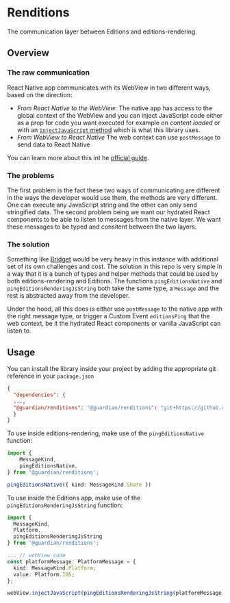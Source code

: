 # Renditions

The communication layer between Editions and editions-rendering.

## Overview

### The raw communication

React Native app communicates with its WebView in two different ways, based on the direction:

- _From React Native to the WebView:_ The native app has access to the global context of the WebView and you can inject JavaScript code either as a prop for code you want executed for example on _content loaded_ or with an [`injectJavaScript` method](https://github.com/react-native-webview/react-native-webview/blob/master/docs/Guide.md#communicating-between-js-and-native) which is what this library uses.
- _From WebView to React Native_ The web context can use `postMessage` to send data to React Native

You can learn more about this int he [official guide](https://github.com/react-native-webview/react-native-webview/blob/master/docs/Guide.md#communicating-between-js-and-native).

### The problems

The first problem is the fact these two ways of communicating are different in the ways the developer would use them, the methods are very different. One can execute any JavaScript string and the other can only send stringified data.
The second problem being we want our hydrated React components to be able to listen to messages from the native layer. We want these messages to be typed and consitent between the two layers.

### The solution

Something like [Bridget](https://github.com/guardian/bridget) would be very heavy in this instance with additional set of its own challenges and cost.
The solution in this repo is very simple in a way that it is a bunch of types and helper methods that could be used by both editions-rendering and Editions.
The functions `pingEditionsNative` and `pingEditionsRenderingJsString` both take the same type, a `Message` and the rest is abstracted away from the developer.

Under the hood, all this does is either use `postMessage` to the native app with the right message type, or trigger a Custom Event `editionsPing` that the web context, be it the hydrated React components or vanilla JavaScript can listen to.

## Usage

You can install the library inside your project by adding the appropriate git reference in your `package.json`

```json
{
  "dependencies": {
  ...,
  "@guardian/renditions": "@guardian/renditions": "git+https://github.com/guardian/renditions.git#0.1.0"
  }
}
```

To use inside editions-rendering, make use of the `pingEditionsNative` function:

```typescript
import {
	MessageKind,
	pingEditionsNative,
} from '@guardian/renditions';

pingEditionsNative({ kind: MessageKind.Share })
```

To use inside the Editions app, make use of the `pingEditionsRenderingJsString` function:

```typescript
import {
  MessageKind,
  Platform,
  pingEditionsRenderingJsString
} from '@guardian/renditions';

... // webView code
const platformMessage: PlatformMessage = {
  kind: MessageKind.Platform;
  value: Platform.IOS;
};

webView.injectJavaScript(pingEditionsRenderingJsString(platformMessage));

```
